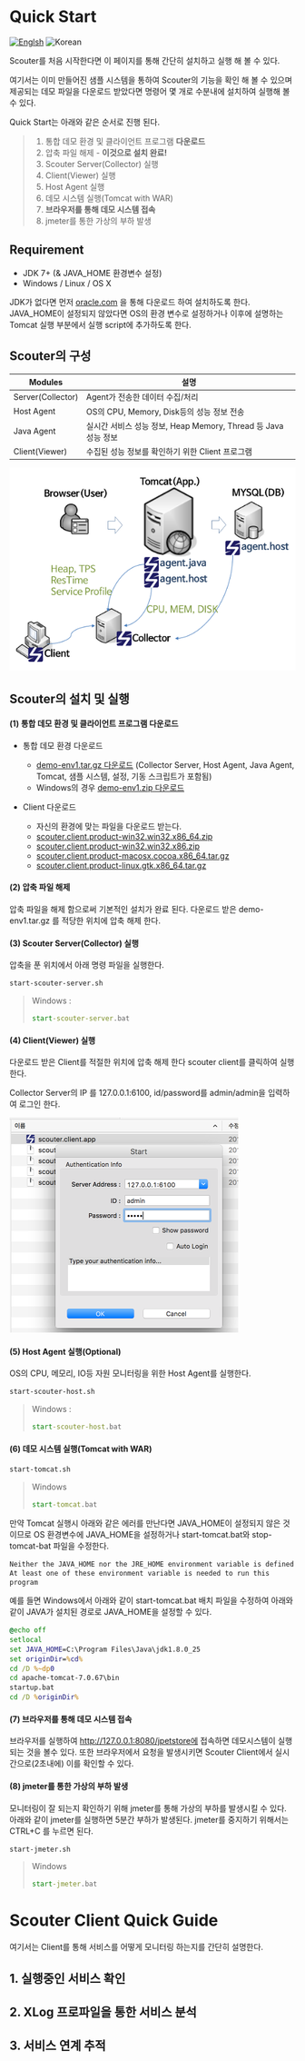 # Quick Start
[![Englsh](https://img.shields.io/badge/language-English-red.svg)](Quick-Start.md) ![Korean](https://img.shields.io/badge/language-Korean-blue.svg)

Scouter를 처음 시작한다면 이 페이지를 통해 간단히 설치하고 실행 해 볼 수 있다.

여기서는 이미 만들어진 샘플 시스템을 통하여 Scouter의 기능을 확인 해 볼 수 있으며
제공되는 데모 파일을 다운로드 받았다면 명령어 몇 개로 수분내에 설치하여 실행해 볼 수 있다.

Quick Start는 아래와 같은 순서로 진행 된다.

> 1. 통합 데모 환경 및 클라이언트 프로그램 **다운로드**
> 2. 압축 파일 해제 - **이것으로 설치 완료!**
> 3. Scouter Server(Collector) 실행
> 4. Client(Viewer) 실행
> 5. Host Agent 실행
> 6. 데모 시스템 실행(Tomcat with WAR)
> 7. **브라우저를 통해 데모 시스템 접속**
> 8. jmeter를 통한 가상의 부하 발생

## Requirement
* JDK 7+ (& JAVA_HOME 환경변수 설정)
* Windows / Linux / OS X

JDK가 없다면 먼저 [oracle.com](http://www.oracle.com/technetwork/java/javase/downloads/jdk8-downloads-2133151.html) 을 통해 다운로드 하여 설치하도록 한다.
JAVA_HOME이 설정되지 않았다면 OS의 환경 변수로 설정하거나 이후에 설명하는 Tomcat 실행 부분에서 실행 script에 추가하도록 한다.


## Scouter의 구성
Modules           | 설명
----------------- | --------------------------
Server(Collector) | Agent가 전송한 데이터 수집/처리
Host Agent        | OS의 CPU, Memory, Disk등의 성능 정보 전송
Java Agent        | 실시간 서비스 성능 정보, Heap Memory, Thread 등 Java 성능 정보
Client(Viewer)    | 수집된 성능 정보를 확인하기 위한 Client 프로그램

![scouter overview](../img/main/scouter-overview.png)

## Scouter의 설치 및 실행

#### (1) 통합 데모 환경 및 클라이언트 프로그램 다운로드
 - 통합 데모 환경 다운로드
   - [demo-env1.tar.gz 다운로드](https://github.com/scouter-project/scouter-demo/releases/download/v0.0.3/demo-env1.tar.gz) (Collector Server, Host Agent, Java Agent, Tomcat, 샘플 시스템, 설정, 기동 스크립트가 포함됨)
   - Windows의 경우 [demo-env1.zip 다운로드](https://github.com/scouter-project/scouter-demo/releases/download/v0.0.3/demo-env1.zip)

 - Client 다운로드
   - 자신의 환경에 맞는 파일을 다운로드 받는다.
    - [scouter.client.product-win32.win32.x86_64.zip](https://github.com/scouter-project/scouter-demo/releases/download/v0.0.1/scouter.client.product-win32.win32.x86_64.zip)
    - [scouter.client.product-win32.win32.x86.zip](https://github.com/scouter-project/scouter-demo/releases/download/v0.0.1/scouter.client.product-win32.win32.x86.zip)
    - [scouter.client.product-macosx.cocoa.x86_64.tar.gz](https://github.com/scouter-project/scouter-demo/releases/download/v0.0.1/scouter.client.product-macosx.cocoa.x86_64.tar.gz)
    - [scouter.client.product-linux.gtk.x86_64.tar.gz](https://github.com/scouter-project/scouter-demo/releases/download/v0.0.1/scouter.client.product-linux.gtk.x86_64.tar.gz)

#### (2) 압축 파일 해제
 압축 파일을 해제 함으로써 기본적인 설치가 완료 된다.
 다운로드 받은  demo-env1.tar.gz 를 적당한 위치에 압축 해제 한다.
 
#### (3) Scouter Server(Collector) 실행
 압축을 푼 위치에서 아래 명령 파일을 실행한다.
 ```bash
 start-scouter-server.sh
 ```
 > Windows : 
 > ```bat
 > start-scouter-server.bat
 > ```

#### (4) Client(Viewer) 실행
 다운로드 받은 Client를 적절한 위치에 압축 해제 한다
 scouter client를 클릭하여 실행한다.

 Collector Server의 IP 를 127.0.0.1:6100, id/password를 admin/admin을 입력하여 로그인 한다.
 
![client login](../img/client/client-login.png)

#### (5) Host Agent 실행(Optional)
 OS의 CPU, 메모리, IO등 자원 모니터링을 위한 Host Agent를 실행한다.
 ```bash
 start-scouter-host.sh
 ```
 > Windows : 
 > ```bat
 > start-scouter-host.bat
 > ```

#### (6) 데모 시스템 실행(Tomcat with WAR)
 ```bash
 start-tomcat.sh
 ```

 > Windows 
 > ```bat
 > start-tomcat.bat
 > ```

만약 Tomcat 실행시 아래와 같은 에러를 만난다면 JAVA_HOME이 설정되지 않은 것이므로 OS 환경변수에 JAVA_HOME을 설정하거나
start-tomcat.bat와 stop-tomcat-bat 파일을 수정한다.
```
Neither the JAVA_HOME nor the JRE_HOME environment variable is defined
At least one of these environment variable is needed to run this program
```

예를 들면 Windows에서 아래와 같이 start-tomcat.bat 배치 파일을 수정하여 아래와 같이 JAVA가 설치된 경로로 JAVA_HOME을 설정할 수 있다.
```bat
@echo off
setlocal
set JAVA_HOME=C:\Program Files\Java\jdk1.8.0_25
set originDir=%cd%
cd /D %~dp0
cd apache-tomcat-7.0.67\bin
startup.bat
cd /D %originDir%
```

#### (7) 브라우저를 통해 데모 시스템 접속
브라우저를 실행하여 http://127.0.0.1:8080/jpetstore에 접속하면 데모시스템이 실행되는 것을 볼수 있다.
또한 브라우저에서 요청을 발생시키면 Scouter Client에서 실시간으로(2초내에) 이를 확인할 수 있다.


#### (8) jmeter를 통한 가상의 부하 발생
모니터링이 잘 되는지 확인하기 위해 jmeter를 통해 가상의 부하를 발생시킬 수 있다.
아래와 같이 jmeter를 실행하면 5분간 부하가 발생된다.
jmeter를 중지하기 위해서는 CTRL+C 를 누르면 된다.
```bash
start-jmeter.sh
```
 > Windows
 > ```bat
 > start-jmeter.bat
 > ```


# Scouter Client Quick Guide
여기서는 Client를 통해 서비스를 어떻게 모니터링 하는지를 간단히 설명한다.

## 1. 실행중인 서비스 확인
## 2. XLog 프로파일을 통한 서비스 분석
## 3. 서비스 연계 추적